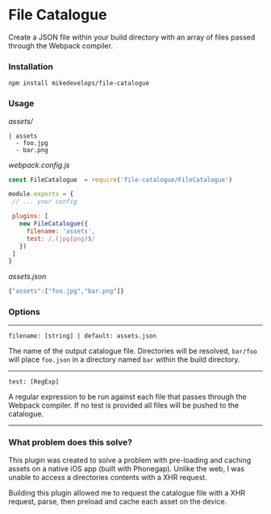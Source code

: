 # File Catalogue

Create a JSON file within your build directory with an array of files passed through the Webpack compiler.

### Installation

`npm install mikedevelops/file-catalogue`

### Usage

_assets/_
```
| assets
  - foo.jpg
  - bar.png
```

_webpack.config.js_
 ```javascript
const FileCatalogue  = require('file-catalogue/FileCatalogue')

module.exports = {
  // ... your config

  plugins: [
    new FileCatalogue({
      filename: 'assets',
      test: /.(jpg|png)$/
    })
  ]
}
 ```

 _assets.json_
 ```javascript
 {"assets":["foo.jpg","bar.png"]}
 ```

### Options

----

`filename: [string] | default: assets.json`

The name of the output catalogue file. Directories will be resolved, `bar/foo` will place `foo.json` in a directory named `bar` within the build directory.

----

`test: [RegExp]`

A regular expression to be run against each file that passes through the Webpack compiler. If no test is provided all files will be pushed to the catalogue.

----

### What problem does this solve?

This plugin was created to solve a problem with pre-loading and caching assets on a native iOS app (built with Phonegap). Unlike the web, I was unable to access a directories contents with a XHR request.

Building this plugin allowed me to request the catalogue file with a XHR request, parse, then preload and cache each asset on the device.
